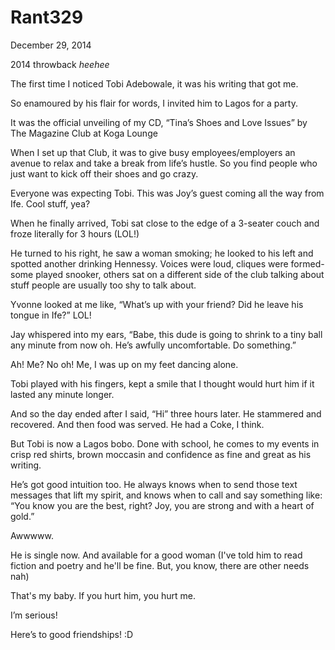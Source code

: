 # Rant329



December 29, 2014

2014 throwback *heehee*

The first time I noticed Tobi Adebowale, it was his writing that got me.

So enamoured by his flair for words, I invited him to Lagos for a party.

It was the official unveiling of my CD, “Tina’s Shoes and Love Issues” by The Magazine Club at Koga Lounge

When I set up that Club, it was to give busy employees/employers an avenue to relax and take a break from life’s hustle. So you find people who just want to kick off their shoes and go crazy.

Everyone was expecting Tobi. This was Joy’s guest coming all the way from Ife. Cool stuff, yea?

When he finally arrived, Tobi sat close to the edge of a 3-seater couch and froze literally for 3 hours (LOL!)

He turned to his right, he saw a woman smoking; he looked to his left and spotted another drinking Hennessy. Voices were loud, cliques were formed- some played snooker, others sat on a different side of the club talking about stuff people are usually too shy to talk about.

Yvonne looked at me like, “What’s up with your friend? Did he leave his tongue in Ife?” LOL!

Jay whispered into my ears, “Babe, this dude is going to shrink to a tiny ball any minute from now oh. He’s awfully uncomfortable. Do something.”

Ah! Me? No oh! Me, I was up on my feet dancing alone.

Tobi played with his fingers, kept a smile that I thought would hurt him if it lasted any minute longer.

And so the day ended after I said, “Hi” three hours later. He stammered and recovered. And then food was served. He had a Coke, I think.

But Tobi is now a Lagos bobo. Done with school, he comes to my events in crisp red shirts, brown moccasin and confidence as fine and great as his writing.

He’s got good intuition too. He always knows when to send those text messages that lift my spirit, and knows when to call and say something like: “You know you are the best, right? Joy, you are strong and with a heart of gold.”

Awwwww.

He is single now. And available for a good woman (I've told him to read fiction and poetry and he'll be fine. But, you know, there are other needs nah)

That's my baby. If you hurt him, you hurt me.

I’m serious!

Here’s to good friendships! :D
